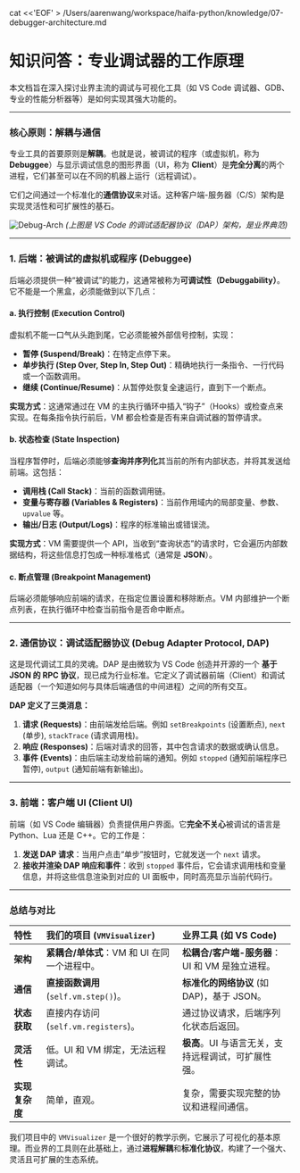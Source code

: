 
cat <<'EOF' > /Users/aarenwang/workspace/haifa-python/knowledge/07-debugger-architecture.md
# 知识问答：专业调试器的工作原理

本文档旨在深入探讨业界主流的调试与可视化工具（如 VS Code 调试器、GDB、专业的性能分析器等）是如何实现其强大功能的。

---

### 核心原则：解耦与通信

专业工具的首要原则是**解耦**。也就是说，被调试的程序（或虚拟机，称为 **Debuggee**）与显示调试信息的图形界面（UI，称为 **Client**）是**完全分离**的两个进程，它们甚至可以在不同的机器上运行（远程调试）。

它们之间通过一个标准化的**通信协议**来对话。这种客户端-服务器（C/S）架构是实现灵活性和可扩展性的基石。

![Debug-Arch](https://code.visualstudio.com/assets/docs/editor/debugging/debug-adapter-protocol.png)
*(上图是 VS Code 的调试适配器协议（DAP）架构，是业界典范)*

---

### 1. 后端：被调试的虚拟机或程序 (Debuggee)

后端必须提供一种“被调试”的能力，这通常被称为**可调试性（Debuggability）**。它不能是一个黑盒，必须能做到以下几点：

#### a. 执行控制 (Execution Control)

虚拟机不能一口气从头跑到尾，它必须能被外部信号控制，实现：

*   **暂停 (Suspend/Break)**：在特定点停下来。
*   **单步执行 (Step Over, Step In, Step Out)**：精确地执行一条指令、一行代码或一个函数调用。
*   **继续 (Continue/Resume)**：从暂停处恢复全速运行，直到下一个断点。

**实现方式**：这通常通过在 VM 的主执行循环中插入“钩子”（Hooks）或检查点来实现。在每条指令执行前后，VM 都会检查是否有来自调试器的暂停请求。

#### b. 状态检查 (State Inspection)

当程序暂停时，后端必须能够**查询并序列化**其当前的所有内部状态，并将其发送给前端。这包括：

*   **调用栈 (Call Stack)**：当前的函数调用链。
*   **变量与寄存器 (Variables & Registers)**：当前作用域内的局部变量、参数、`upvalue` 等。
*   **输出/日志 (Output/Logs)**：程序的标准输出或错误流。

**实现方式**：VM 需要提供一个 API，当收到“查询状态”的请求时，它会遍历内部数据结构，将这些信息打包成一种标准格式（通常是 **JSON**）。

#### c. 断点管理 (Breakpoint Management)

后端必须能够响应前端的请求，在指定位置设置和移除断点。VM 内部维护一个断点列表，在执行循环中检查当前指令是否命中断点。

---

### 2. 通信协议：调试适配器协议 (Debug Adapter Protocol, DAP)

这是现代调试工具的灵魂。DAP 是由微软为 VS Code 创造并开源的一个 **基于 JSON 的 RPC 协议**，现已成为行业标准。它定义了调试器前端（Client）和调试适配器（一个知道如何与具体后端通信的中间进程）之间的所有交互。

**DAP 定义了三类消息：**

1.  **请求 (Requests)**：由前端发给后端。例如 `setBreakpoints` (设置断点), `next` (单步), `stackTrace` (请求调用栈)。
2.  **响应 (Responses)**：后端对请求的回答，其中包含请求的数据或确认信息。
3.  **事件 (Events)**：由后端主动发给前端的通知。例如 `stopped` (通知前端程序已暂停), `output` (通知前端有新输出)。

---

### 3. 前端：客户端 UI (Client UI)

前端（如 VS Code 编辑器）负责提供用户界面。它**完全不关心**被调试的语言是 Python、Lua 还是 C++。它的工作是：

1.  **发送 DAP 请求**：当用户点击“单步”按钮时，它就发送一个 `next` 请求。
2.  **接收并渲染 DAP 响应和事件**：收到 `stopped` 事件后，它会请求调用栈和变量信息，并将这些信息渲染到对应的 UI 面板中，同时高亮显示当前代码行。

---

### 总结与对比

| 特性 | 我们的项目 (`VMVisualizer`) | 业界工具 (如 VS Code) |
| :--- | :--- | :--- |
| **架构** | **紧耦合/单体式**：VM 和 UI 在同一个进程中。 | **松耦合/客户端-服务器**：UI 和 VM 是独立进程。 |
| **通信** | **直接函数调用** (`self.vm.step()`)。 | **标准化的网络协议** (如 DAP)，基于 JSON。 |
| **状态获取** | 直接内存访问 (`self.vm.registers`)。 | 通过协议请求，后端序列化状态后返回。 |
| **灵活性** | 低。UI 和 VM 绑定，无法远程调试。 | **极高**。UI 与语言无关，支持远程调试，可扩展性强。 |
| **实现复杂度** | 简单，直观。 | 复杂，需要实现完整的协议和进程间通信。 |

我们项目中的 `VMVisualizer` 是一个很好的教学示例，它展示了可视化的基本原理。而业界的工具则在此基础上，通过**进程解耦**和**标准化协议**，构建了一个强大、灵活且可扩展的生态系统。